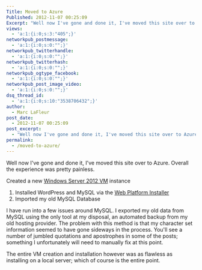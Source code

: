 ```yaml
---
Title: Moved to Azure
Published: 2012-11-07 00:25:09
Excerpt: "Well now I've gone and done it, I've moved this site over to Azure. Overall the experience was pretty painless."
views:
  - 'a:1:{i:0;s:3:"405";}'
networkpub_postmessage:
  - 'a:1:{i:0;s:0:"";}'
networkpub_twitterhandle:
  - 'a:1:{i:0;s:0:"";}'
networkpub_twitterhash:
  - 'a:1:{i:0;s:0:"";}'
networkpub_ogtype_facebook:
  - 'a:1:{i:0;s:0:"";}'
networkpub_post_image_video:
  - 'a:1:{i:0;s:0:"";}'
dsq_thread_id:
  - 'a:1:{i:0;s:10:"3538706432";}'
author:
  - Marc LaFleur
post_date:
  - 2012-11-07 00:25:09
post_excerpt:
  - "Well now I've gone and done it, I've moved this site over to Azure. Overall the experience was pretty painless."
permalink:
  - /moved-to-azure/
---
```

Well now I've gone and done it, I've moved this site over to Azure. Overall the experience was pretty painless.

Created a new <a href="http://www.windowsazure.com/en-us/home/scenarios/virtual-machines/">Windows Server 2012 VM</a> instance

<ol>
    <li>Installed WordPress and MySQL via the <a href="http://www.microsoft.com/web/downloads/platform.aspx">Web Platform Installer</a></li>
    <li>Imported my old MySQL Database</li>
</ol>

I have run into a few issues around MySQL. I exported my old data from MySQL using the only tool at my disposal, an automated backup from my old hosting provider. The problem with this method is that my character set information seemed to have gone sideways in the process. You'll see a number of jumbled quotations and apostrophes in some of the posts; something I unfortunately will need to manually fix at this point.

The entire VM creation and installation however was as flawless as installing on a local server; which of course is the entire point.